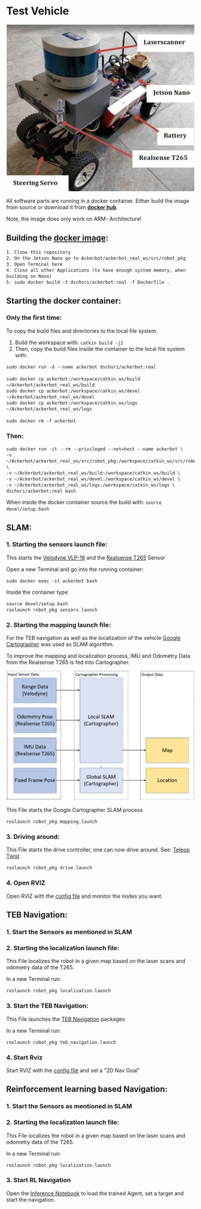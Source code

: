 # Test Vehicle

![alt text](/docs/test-vehicle.png)

All software parts are running in a docker container. Either build the image from source or download it from **[docker hub](https://hub.docker.com/r/dschori/ackerbot)**.  

Note, the image does only work on ARM- Architecture!

## Building the [docker image](Dockerfile):

```
1. Clone this repository
2. On the Jetson Nano go to Ackerbot/ackerbot_real_ws/src/robot_pkg
3. Open Terminal here
4. Close all other Applications (to have enough system memory, when building on Nano)
5. sudo docker build -t dschori/ackerbot:real -f Dockerfile .
```

## Starting the docker container:

### Only the first time:

To copy the build files and directories to the local file system.

1. Build the workspace with: `catkin build -j2`
2. Then, copy the build files inside the container to the local file system with:

```
sudo docker run -d --name ackerbot dschori/ackerbot:real

sudo docker cp ackerbot:/workspace/catkin_ws/build ~/Ackerbot/ackerbot_real_ws/build
sudo docker cp ackerbot:/workspace/catkin_ws/devel ~/Ackerbot/ackerbot_real_ws/devel
sudo docker cp ackerbot:/workspace/catkin_ws/logs ~/Ackerbot/ackerbot_real_ws/logs  

sudo docker rm -f ackerbot  
```
### Then:
```
sudo docker run -it --rm --privileged --net=host --name ackerbot \
-v ~/Ackerbot/ackerbot_real_ws/src/robot_pkg:/workspace/catkin_ws/src/robot_pkg \
-v ~/Ackerbot/ackerbot_real_ws/build:/workspace/catkin_ws/build \
-v ~/Ackerbot/ackerbot_real_ws/devel:/workspace/catkin_ws/devel \
-v ~/Ackerbot/ackerbot_real_ws/logs:/workspace/catkin_ws/logs \
dschori/ackerbot:real bash
```

When inside the docker container source the build with: `source devel/setup.bash`

## SLAM:

### 1. Starting the sensors launch file:

This starts the [Velodyne VLP-16](https://github.com/ros-drivers/velodyne) and the [Realsense T265](https://github.com/IntelRealSense/realsense-ros) Sensor  

Open a new Terminal and go into the running container:  
```
sudo docker exec -it ackerbot bash
```  
Inside the container type:  
```
source devel/setup.bash
roslaunch robot_pkg sensors.launch
```

### 2. Starting the mapping launch file:

For the TEB navigation as well as the localization of the vehicle [Google Cartographer](https://github.com/cartographer-project/cartographer_ros) was used as SLAM algorithm.  

To improve the mapping and localization process, IMU and Odometry Data from the Realsense T265 is fed into Cartographer.

![alt text](/docs/slam-setup.PNG)

This File starts the Google Cartographer SLAM process  
```
roslaunch robot_pkg mapping.launch
```
### 3. Driving around:
This File starts the drive controller, one can now drive around. See: [Teleop Twist](https://github.com/ros-teleop/teleop_twist_keyboard) 
```
roslaunch robot_pkg drive.launch
```

### 4. Open RVIZ

Open RVIZ with the [config file](/ackerbot_real_ws/src/robot_pkg/config/rviz_config.rviz) and monitor the nodes you want.

## TEB Navigation:

### 1. Start the Sensors as mentioned in SLAM

### 2. Starting the localization launch file:

This File localizes the robot in a given map based on the laser scans and odometry data of the T265.  

In a new Terminal run:  
```
roslaunch robot_pkg localization.launch
```
### 3. Start the TEB Navigation:

This File launches the [TEB Navigation](https://github.com/rst-tu-dortmund/teb_local_planner) packages 

In a new Terminal run: 
```
roslaunch robot_pkg teb_navigation.launch
```
### 4. Start Rviz

Start RVIZ with the [config file](/ackerbot_real_ws/src/robot_pkg/config/rviz_config.rviz) and set a "2D Nav Goal"

## Reinforcement learning based Navigation:

### 1. Start the Sensors as mentioned in SLAM

### 2. Starting the localization launch file:

This File localizes the robot in a given map based on the laser scans and odometry data of the T265.  

In a new Terminal run:  
```
roslaunch robot_pkg localization.launch
```
### 3. Start RL Navigation

Open the [Inference Notebook](/ackerbot_sim_ws/src/rl-navigation/navigation_train/scripts/Inference.ipynb) to load the trained Agent, set a target and start the navigation.

